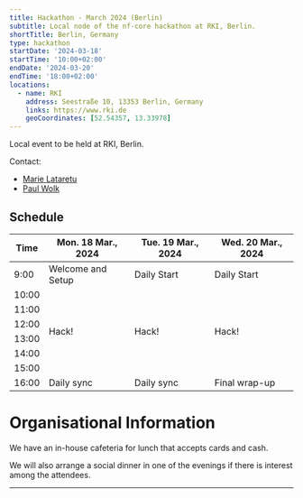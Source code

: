 ```yaml
---
title: Hackathon - March 2024 (Berlin)
subtitle: Local node of the nf-core hackathon at RKI, Berlin.
shortTitle: Berlin, Germany
type: hackathon
startDate: '2024-03-18'
startTime: '10:00+02:00'
endDate: '2024-03-20'
endTime: '18:00+02:00'
locations:
  - name: RKI
    address: Seestraße 10, 13353 Berlin, Germany
    links: https://www.rki.de
    geoCoordinates: [52.54357, 13.33978]
---
```


Local event to be held at RKI, Berlin.

Contact:

- [<i class="fab fa-slack"></i> Marie Lataretu](https://nfcore.slack.com/team/U04EL1VEY5C)
- [<i class="fab fa-slack"></i> Paul Wolk](https://nfcore.slack.com/team/U04U4JKTB27)

## Schedule

<div class="table-responsive">
    <table class="table table-hover table-sm table-bordered">
        <thead>
            <tr>
                <th>Time</th>
                <th>Mon. 18 Mar., 2024</th>
                <th>Tue. 19 Mar., 2024</th>
                <th>Wed. 20 Mar., 2024</th>
            </tr>
            </thead>
            <tbody>
            <tr>
                <td>9:00</td>
                <td background-color:navy; rowspan="1">Welcome and Setup</td>
                <td background-color:navy; rowspan="1">Daily Start</td>
                <td background-color:navy; rowspan="1">Daily Start</td>
            </tr>
                <td>10:00</td>
                <td rowspan="6">Hack!</td>
                <td rowspan="6">Hack!</td>
                <td rowspan="6">Hack!</td>
            </tr>
            <tr>
                <td>11:00</td>
            </tr>
            <tr>
                <td>12:00</td>
            </tr>
            <tr>
                <td>13:00</td>
            </tr>
            <tr>
                <td>14:00</td>
            </tr>
            <tr>
                <td>15:00</td>
            </tr>
            <tr>
                <td>16:00</td>
                <td background-color:navy; rowspan="1">Daily sync</td>
                <td background-color:navy; rowspan="1">Daily sync</td>
                <td background-color:navy; rowspan="1">Final wrap-up</td>
            </tr>
        </tbody>
    </table>
</div>

# Organisational Information

We have an in-house cafeteria for lunch that accepts cards and cash.

We will also arrange a social dinner in one of the evenings if there is interest among the attendees.

---
